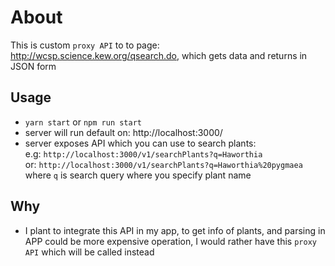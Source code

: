 # About
This is custom `proxy API` to to page: http://wcsp.science.kew.org/qsearch.do, which gets data and returns in JSON form

## Usage
* `yarn start` or `npm run start` 
* server will run default on: http://localhost:3000/
* server exposes API which you can use to search plants:</br>
e.g: `http://localhost:3000/v1/searchPlants?q=Haworthia`</br>
or: `http://localhost:3000/v1/searchPlants?q=Haworthia%20pygmaea`</br>
where `q` is search query where you specify plant name  

## Why
* I plant to integrate this API in my app, to get info of plants,
and parsing in APP could be more expensive operation, I would rather have this `proxy API` which will be called instead
